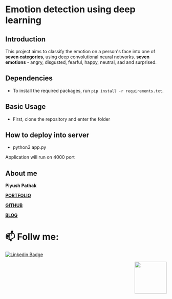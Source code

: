 # Emotion detection using deep learning

## Introduction

This project aims to classify the emotion on a person's face into one of **seven categories**, using deep convolutional neural networks.  **seven emotions** - angry, disgusted, fearful, happy, neutral, sad and surprised.

## Dependencies

* To install the required packages, run `pip install -r requirements.txt`.

## Basic Usage

* First, clone the repository and enter the folder

## How to deploy into server

* python3 app.py

Application will run on 4000 port

## About me

**Piyush Pathak**

[**PORTFOLIO**](https://anirudhrapathak3.wixsite.com/piyush)

[**GITHUB**](https://github.com/piyushpathak03)

[**BLOG**](https://medium.com/@piyushpathak03)


# 📫 Follw me: 

[![Linkedin Badge](https://img.shields.io/badge/-PiyushPathak-blue?style=flat-square&logo=Linkedin&logoColor=white&link=https://www.linkedin.com/in/piyushpathak03/)](https://www.linkedin.com/in/piyushpathak03/)

<p  align="right"><img height="100" src = "https://media.giphy.com/media/l3URDstnIjBNY7rwLB/giphy.gif"></p>


